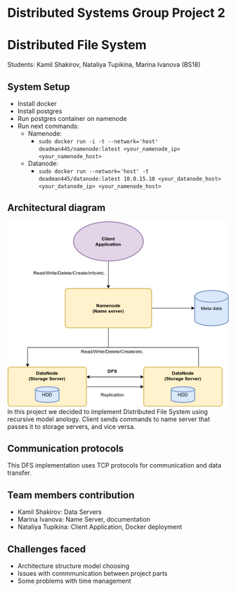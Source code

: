 # Distributed Systems Group Project 2
# Distributed File System
  Students: Kamil Shakirov, Nataliya Tupikina, Marina Ivanova (BS18)

## System Setup
  + Install docker
  + Install postgres 
  + Run postgres container on namenode
  + Run next commands:
      + Namenode:
        + ```sudo docker run -i -t --network='host' deadman445/namenode:latest <your_namenode_ip> <your_namenode_host>```
      + Datanode:
        + ```sudo docker run --network='host' -t deadman445/datanode:latest 10.0.15.10 <your_datanode_host> <your_datanode_ip> <your_namenode_host>```
## Architectural diagram
![Chat](https://github.com/mari1647iv/DFS/blob/main/ArchitecturalDiagram.png)
  In this project we decided to implement Distributed File System using recursive model anology. Client sends commands to name server that passes it to storage servers, and vice versa.
## Communication protocols
  This DFS implementation uses TCP protocols for communication and data transfer.
## Team members contribution

  + Kamil Shakirov: Data Servers
  + Marina Ivanova: Name Server, documentation
  + Nataliya Tupikina: Client Application, Docker deployment
  
## Challenges faced
  + Architecture structure model choosing
  + Issues with commmunication between project parts
  + Some problems with time management
